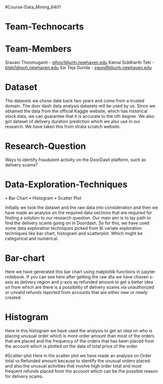 #Course-Data_Mining_6401

# Team-Technocarts

# Team-Members 
Sravani Thoomuganti - sthoo1@unh.newhaven.edu
Kamal Siddharth Teki - kteki1@unh.newhaven.edu
Sai Teja Gunda - sgund9@unh.newhaven.edu

# Dataset
The datasets we chose date back two years and come from a trusted domain. The door dash data analysis datasets will be used by us. Since we obtained the data from the official Kaggle website, which has historical stock data, we can guarantee that it is accurate to the nth degree. We also got dataset of delivery duration prediction which we also use in our research. We have taken this from strata scratch website.

# Research-Question
Ways to identify fraudulent activity on the DoorDash platform, such as delivery scams?

# Data-Exploration-Techniques
•	Bar Chart 
•	Histogram 
•	Scatter Plot

Initially we took the dataset and the raw data into consideration and then we have made an analysis on the required data sections that are required for finding a solution to our research question. Our main aim is to lay path to find the delivery scams going on in Doordash. So for this, we have used some data exploration techniques picked from Bi variate exploration techniques like bar chart, histogram and scatterplot. Which might be categorical and numerical.

# Bar-chart
Here we have generated this bar chart using matplotlib functions in jupyter notebook. If you can see here after getting the raw dta we have chosen x-axis as delivery region and y-axis as refunded amount to get a better idea on from which are there is a possibility of delivery scams via unauthorized or unvalid refunds reported from accounts that are either new or newly created.

# Histogram
Here in this histogram we have used the analysis to get an idea on who is placing unusual order which is more order amount than most of the orders that are placed and the frequency of the orders that has been placed from the account which is plotted on the data of total price of the order.

#Scatter-plot
Here in the scatter plot we have made an analysis on Order total vs Refunded amount because to identify the unusual orders placed and also the unusual activities that involve high order total and most frequent refunds placed from the account which can be the possible reason for delivery scams.
